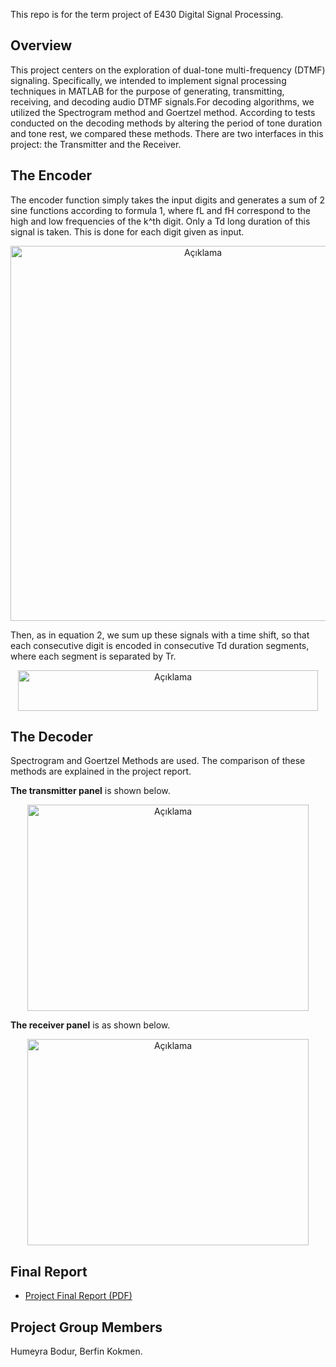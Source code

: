 This repo is for the term project of E430 Digital Signal Processing.

## **Overview**  
This project centers on the exploration of dual-tone multi-frequency (DTMF) signaling. Specifically, we intended to implement signal processing techniques in
MATLAB for the purpose of generating, transmitting, receiving, and decoding audio DTMF signals.For decoding algorithms, we utilized the Spectrogram method and Goertzel
method. According to tests conducted on the decoding methods by altering the period of tone duration and tone rest, we compared these methods. There are two interfaces in this project: the Transmitter and the Receiver.


## **The Encoder**
The encoder function simply takes the input digits and generates a sum of 2 sine functions according to formula 1, where fL and fH correspond to the high and low
frequencies of the k^th digit. Only a Td long duration of this signal is taken. This is done for each digit given as input.

<p align="center">
  <img src="https://github.com/user-attachments/assets/059dd418-4bac-481b-9bc0-bda720f5316d" alt="Açıklama" width="600"/>
</p>

Then, as in equation 2, we sum up these signals with a time shift, so that each consecutive
digit is encoded in consecutive Td duration segments, where each segment is separated by Tr.

<p align="center">
  <img width="480" height="65" src="https://github.com/user-attachments/assets/ce5c5363-455c-41b1-8f23-a02fb9c9054d" alt="Açıklama" width="600"/>
</p>

## **The Decoder**

Spectrogram and Goertzel Methods are used. The comparison of these methods are explained in the project report.

**The transmitter panel** is shown below.

<p align="center">
  <img width="450" height="330" src="https://github.com/user-attachments/assets/66c723e9-139c-42c3-a31c-b704ec06acf2" alt="Açıklama" width="600"/>
</p>


**The receiver panel** is as shown below.

<p align="center">
  <img width="450" height="330" src="https://github.com/user-attachments/assets/17f3d6c4-4778-44ef-a5bd-1c053188d6de" alt="Açıklama" width="600"/>
</p>


## Final Report
- [Project Final Report (PDF)](https://github.com/berfinkokmen/Evaluation-and-Implementation-of-DTMF-Signaling/blob/main/430report.pdf)
  
## Project Group Members
Humeyra Bodur, Berfin Kokmen.

